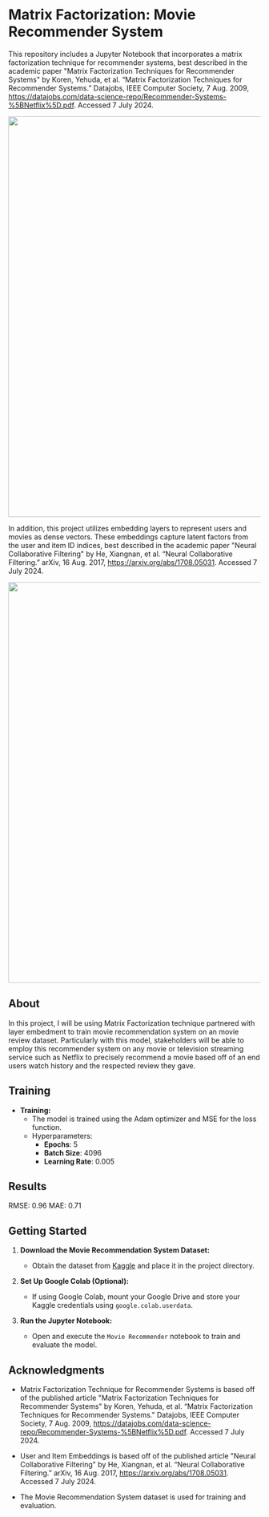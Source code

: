 # Matrix Factorization: Movie Recommender System

This repository includes a Jupyter Notebook that incorporates a matrix factorization technique for recommender systems, best described in the academic paper "Matrix Factorization Techniques for Recommender Systems" by Koren, Yehuda, et al. “Matrix Factorization Techniques for Recommender Systems.” Datajobs, IEEE Computer Society, 7 Aug. 2009, https://datajobs.com/data-science-repo/Recommender-Systems-%5BNetflix%5D.pdf. Accessed 7 July 2024. 

<img src='https://csdl-images.ieeecomputer.org/mags/co/2009/08/figures/mco20090800301.gif' width='800'>

In addition, this project utilizes embedding layers to represent users and movies as dense vectors. These embeddings capture latent factors from the user and item ID indices, best described in the academic paper "Neural Collaborative Filtering" by He, Xiangnan, et al. “Neural Collaborative Filtering.” arXiv, 16 Aug. 2017, https://arxiv.org/abs/1708.05031. Accessed 7 July 2024. 

<img src='https://miro.medium.com/v2/resize:fit:1400/1*aP-Mx266ExwoWZPSdHtYpA.png' width='800'>

## About

In this project, I will be using Matrix Factorization technique partnered with layer embedment to train movie recommendation system on an movie review dataset. Particularly with this model, stakeholders will be able to employ this recommender system on any movie or television streaming service such as Netflix to precisely recommend a movie based off of an end users watch history and the respected review they gave.

## Training 

- **Training:**
   - The model is trained using the Adam optimizer and MSE for the loss function.
   - Hyperparameters:
     - **Epochs**: 5
     - **Batch Size**: 4096
     - **Learning Rate**: 0.005

## Results
RMSE: 0.96
MAE: 0.71

## Getting Started
1. **Download the Movie Recommendation System Dataset:**
   - Obtain the dataset from [Kaggle](https://www.kaggle.com/datasets/vinothkumarj280204/movie-recommendation-system-dataset) and place it in the project directory.

2. **Set Up Google Colab (Optional):**
   - If using Google Colab, mount your Google Drive and store your Kaggle credentials using `google.colab.userdata`.

3. **Run the Jupyter Notebook:**
   - Open and execute the `Movie Recommender` notebook to train and evaluate the model.
  

## Acknowledgments

- Matrix Factorization Technique for Recommender Systems is based off of the published article "Matrix Factorization Techniques for Recommender Systems" by Koren, Yehuda, et al. “Matrix Factorization Techniques for Recommender Systems.” Datajobs, IEEE Computer Society, 7 Aug. 2009, https://datajobs.com/data-science-repo/Recommender-Systems-%5BNetflix%5D.pdf. Accessed 7 July 2024.
  
- User and Item Embeddings is based off of the published article "Neural Collaborative Filtering" by He, Xiangnan, et al. “Neural Collaborative Filtering.” arXiv, 16 Aug. 2017, https://arxiv.org/abs/1708.05031. Accessed 7 July 2024.
  
- The Movie Recommendation System dataset is used for training and evaluation.


